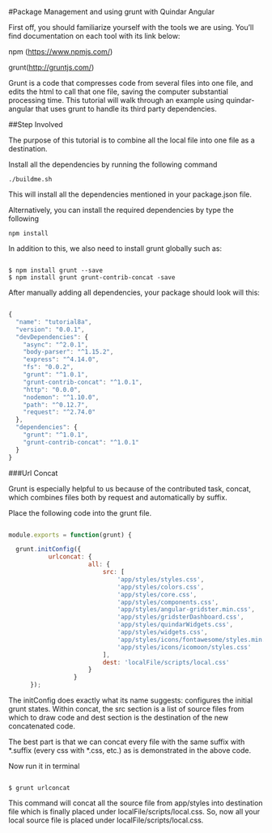 #Package Management and using grunt with Quindar Angular

First off, you should familiarize yourself with the tools we are using. You’ll find documentation on each tool with its link below:

npm (https://www.npmjs.com/)

grunt(http://gruntjs.com/)

Grunt is a code that compresses code from several files into one file, and edits the html to call that one file, saving the computer substantial processing time. This tutorial will walk through an example using quindar-angular that uses grunt to handle its third party dependencies.


##Step Involved

The purpose of this tutorial is to combine all the local file into one file as a destination.

Install all the dependencies by running the following command

```
./buildme.sh
```
This will install all the dependencies mentioned in your package.json file.

Alternatively, you can install the required dependencies by type the following

```
npm install
```

In addition to this, we also need to install grunt globally such as:

```

$ npm install grunt --save
$ npm install grunt grunt-contrib-concat -save

```

After manually adding all dependencies, your package should look will this:

```javascript

{
  "name": "tutorial8a",
  "version": "0.0.1",
  "devDependencies": {
    "async": "^2.0.1",
    "body-parser": "^1.15.2",
    "express": "^4.14.0",
    "fs": "0.0.2",
    "grunt": "^1.0.1",
    "grunt-contrib-concat": "^1.0.1",
    "http": "0.0.0",
    "nodemon": "^1.10.0",
    "path": "^0.12.7",
    "request": "^2.74.0"
  },
  "dependencies": {
    "grunt": "^1.0.1",
    "grunt-contrib-concat": "^1.0.1"
  }
}

```

###Url Concat

Grunt is especially helpful to us because of the contributed task, concat, which combines files both by request and automatically by suffix.


Place the following code into the grunt file.

```javascript

module.exports = function(grunt) {

  grunt.initConfig({
           urlconcat: {
                      all: {
                          src: [
                              'app/styles/styles.css',
                              'app/styles/colors.css',
                              'app/styles/core.css',
                              'app/styles/components.css',
                              'app/styles/angular-gridster.min.css',
                              'app/styles/gridsterDashboard.css',
                              'app/styles/quindarWidgets.css',
                              'app/styles/widgets.css',
                              'app/styles/icons/fontawesome/styles.min.css',
                              'app/styles/icons/icomoon/styles.css'
                          ],
                          dest: 'localFile/scripts/local.css'
                      }
                  }
      });

```

The initConfig does exactly what its name suggests: configures the initial grunt states. Within concat, the src section is a list of source files from which to draw code and dest section is the destination of the new concatenated code.



The best part is that we can concat every file with the same suffix with *.suffix (every css with *.css, etc.) as is demonstrated in the above code.


Now run it in terminal

```

$ grunt urlconcat

```
This command will concat all the source file from app/styles into destination file which is finally placed under localFile/scripts/local.css. So, now all your local source file is placed under localFile/scripts/local.css.


